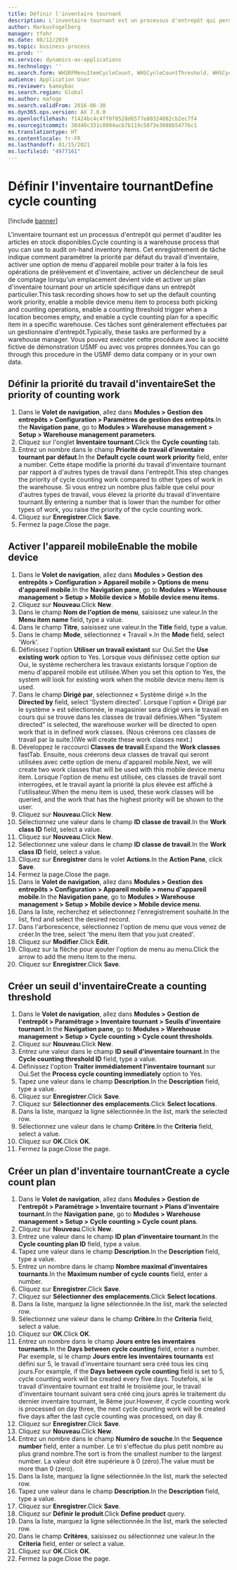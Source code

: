 ```yaml
---
title: Définir l'inventaire tournant
description: L'inventaire tournant est un processus d'entrepôt qui permet d'auditer les articles en stock disponibles.
author: MarkusFogelberg
manager: tfehr
ms.date: 08/12/2019
ms.topic: business-process
ms.prod: ''
ms.service: dynamics-ax-applications
ms.technology: ''
ms.search.form: WHSRFMenuItemCycleCount, WHSCycleCountThreshold, WHSCycleCountPlan, WHSCycleCountPlanListPage, WHSParameters, WHSRFMenu, WHSRFMenuItem
audience: Application User
ms.reviewer: kamaybac
ms.search.region: Global
ms.author: mafoge
ms.search.validFrom: 2016-06-30
ms.dyn365.ops.version: AX 7.0.0
ms.openlocfilehash: f1424bc4c4ff0f8528d6577e80324082cb2ec7f4
ms.sourcegitcommit: 38d40c331c8894acb7b119c5073e3088b54776c1
ms.translationtype: HT
ms.contentlocale: fr-FR
ms.lasthandoff: 01/15/2021
ms.locfileid: "4977161"
---
```

# <a name="define-cycle-counting"></a><span data-ttu-id="e18b0-103">Définir l'inventaire tournant</span><span class="sxs-lookup"><span data-stu-id="e18b0-103">Define cycle counting</span></span> 

[!include [banner](../../includes/banner.md)]

<span data-ttu-id="e18b0-104">L'inventaire tournant est un processus d'entrepôt qui permet d'auditer les articles en stock disponibles.</span><span class="sxs-lookup"><span data-stu-id="e18b0-104">Cycle counting is a warehouse process that you can use to audit on-hand inventory items.</span></span> <span data-ttu-id="e18b0-105">Cet enregistrement de tâche indique comment paramétrer la priorité par défaut du travail d'inventaire, activer une option de menu d'appareil mobile pour traiter à la fois les opérations de prélèvement et d'inventaire, activer un déclencheur de seuil de comptage lorsqu'un emplacement devient vide et activer un plan d'inventaire tournant pour un article spécifique dans un entrepôt particulier.</span><span class="sxs-lookup"><span data-stu-id="e18b0-105">This task recording shows how to set up the default counting work priority, enable a mobile device menu item to process both picking and counting operations, enable a counting threshold trigger when a location becomes empty, and enable a cycle counting plan for a specific item in a specific warehouse.</span></span> <span data-ttu-id="e18b0-106">Ces tâches sont généralement effectuées par un gestionnaire d'entrepôt.</span><span class="sxs-lookup"><span data-stu-id="e18b0-106">Typically, these tasks are performed by a warehouse manager.</span></span> <span data-ttu-id="e18b0-107">Vous pouvez exécuter cette procédure avec la société fictive de démonstration USMF ou avec vos propres données.</span><span class="sxs-lookup"><span data-stu-id="e18b0-107">You can go through this procedure in the USMF demo data company or in your own data.</span></span>


## <a name="set-the-priority-of-counting-work"></a><span data-ttu-id="e18b0-108">Définir la priorité du travail d'inventaire</span><span class="sxs-lookup"><span data-stu-id="e18b0-108">Set the priority of counting work</span></span>
1. <span data-ttu-id="e18b0-109">Dans le **Volet de navigation**, allez dans **Modules > Gestion des entrepôts > Configuration > Paramètres de gestion des entrepôts**.</span><span class="sxs-lookup"><span data-stu-id="e18b0-109">In the **Navigation pane**, go to **Modules > Warehouse management > Setup > Warehouse management parameters**.</span></span>
2. <span data-ttu-id="e18b0-110">Cliquez sur l'onglet **Inventaire tournant**.</span><span class="sxs-lookup"><span data-stu-id="e18b0-110">Click the **Cycle counting** tab.</span></span>
3. <span data-ttu-id="e18b0-111">Entrez un nombre dans le champ **Priorité de travail d'inventaire tournant par défaut**.</span><span class="sxs-lookup"><span data-stu-id="e18b0-111">In the **Default cycle count work priority** field, enter a number.</span></span> <span data-ttu-id="e18b0-112">Cette étape modifie la priorité du travail d'inventaire tournant par rapport à d'autres types de travail dans l'entrepôt.</span><span class="sxs-lookup"><span data-stu-id="e18b0-112">This step changes the priority of cycle counting work compared to other types of work in the warehouse.</span></span> <span data-ttu-id="e18b0-113">Si vous entrez un nombre plus faible que celui pour d'autres types de travail, vous élevez la priorité du travail d'inventaire tournant.</span><span class="sxs-lookup"><span data-stu-id="e18b0-113">By entering a number that is lower than the number for other types of work, you raise the priority of the cycle counting work.</span></span>  
4. <span data-ttu-id="e18b0-114">Cliquez sur **Enregistrer**.</span><span class="sxs-lookup"><span data-stu-id="e18b0-114">Click **Save**.</span></span>
5. <span data-ttu-id="e18b0-115">Fermez la page.</span><span class="sxs-lookup"><span data-stu-id="e18b0-115">Close the page.</span></span>

## <a name="enable-the-mobile-device"></a><span data-ttu-id="e18b0-116">Activer l'appareil mobile</span><span class="sxs-lookup"><span data-stu-id="e18b0-116">Enable the mobile device</span></span>
1. <span data-ttu-id="e18b0-117">Dans le **Volet de navigation**, allez dans **Modules > Gestion des entrepôts > Configuration > Appareil mobile > Options de menu d'appareil mobile**.</span><span class="sxs-lookup"><span data-stu-id="e18b0-117">In the **Navigation pane**, go to **Modules > Warehouse management > Setup > Mobile device > Mobile device menu items**.</span></span>
2. <span data-ttu-id="e18b0-118">Cliquez sur **Nouveau**.</span><span class="sxs-lookup"><span data-stu-id="e18b0-118">Click **New**.</span></span>
3. <span data-ttu-id="e18b0-119">Dans le champ **Nom de l'option de menu**, saisissez une valeur.</span><span class="sxs-lookup"><span data-stu-id="e18b0-119">In the **Menu item name** field, type a value.</span></span>
4. <span data-ttu-id="e18b0-120">Dans le champ **Titre**, saisissez une valeur.</span><span class="sxs-lookup"><span data-stu-id="e18b0-120">In the **Title** field, type a value.</span></span>
5. <span data-ttu-id="e18b0-121">Dans le champ **Mode**, sélectionnez « Travail ».</span><span class="sxs-lookup"><span data-stu-id="e18b0-121">In the **Mode** field, select 'Work'.</span></span>
6. <span data-ttu-id="e18b0-122">Définissez l'option **Utiliser un travail existant** sur Oui.</span><span class="sxs-lookup"><span data-stu-id="e18b0-122">Set the **Use existing work** option to Yes.</span></span> <span data-ttu-id="e18b0-123">Lorsque vous définissez cette option sur Oui, le système recherchera les travaux existants lorsque l'option de menu d'appareil mobile est utilisée.</span><span class="sxs-lookup"><span data-stu-id="e18b0-123">When you set this option to Yes, the system will look for existing work when the mobile device menu item is used.</span></span>  
7. <span data-ttu-id="e18b0-124">Dans le champ **Dirigé par**, sélectionnez « Système dirigé ».</span><span class="sxs-lookup"><span data-stu-id="e18b0-124">In the **Directed by** field, select 'System directed'.</span></span> <span data-ttu-id="e18b0-125">Lorsque l'option « Dirigé par le système » est sélectionnée, le magasinier sera dirigé vers le travail en cours qui se trouve dans les classes de travail définies.</span><span class="sxs-lookup"><span data-stu-id="e18b0-125">When "System directed" is selected, the warehouse worker will be directed to open work that is in defined work classes.</span></span> <span data-ttu-id="e18b0-126">(Nous créerons ces classes de travail par la suite.)</span><span class="sxs-lookup"><span data-stu-id="e18b0-126">(We will create these work classes next.)</span></span>  
8. <span data-ttu-id="e18b0-127">Développez le raccourci **Classes de travail**.</span><span class="sxs-lookup"><span data-stu-id="e18b0-127">Expand the **Work classes** fastTab.</span></span> <span data-ttu-id="e18b0-128">Ensuite, nous créerons deux classes de travail qui seront utilisées avec cette option de menu d'appareil mobile.</span><span class="sxs-lookup"><span data-stu-id="e18b0-128">Next, we will create two work classes that will be used with this mobile device menu item.</span></span> <span data-ttu-id="e18b0-129">Lorsque l'option de menu est utilisée, ces classes de travail sont interrogées, et le travail ayant la priorité la plus élevée est affiché à l'utilisateur.</span><span class="sxs-lookup"><span data-stu-id="e18b0-129">When the menu item is used, these work classes will be queried, and the work that has the highest priority will be shown to the user.</span></span>  
9. <span data-ttu-id="e18b0-130">Cliquez sur **Nouveau**.</span><span class="sxs-lookup"><span data-stu-id="e18b0-130">Click **New**.</span></span>
10. <span data-ttu-id="e18b0-131">Sélectionnez une valeur dans le champ **ID classe de travail**.</span><span class="sxs-lookup"><span data-stu-id="e18b0-131">In the **Work class ID** field, select a value.</span></span>
11. <span data-ttu-id="e18b0-132">Cliquez sur **Nouveau**.</span><span class="sxs-lookup"><span data-stu-id="e18b0-132">Click **New**.</span></span>
12. <span data-ttu-id="e18b0-133">Sélectionnez une valeur dans le champ **ID classe de travail**.</span><span class="sxs-lookup"><span data-stu-id="e18b0-133">In the **Work class ID** field, select a value.</span></span>
13. <span data-ttu-id="e18b0-134">Cliquez sur **Enregistrer** dans le volet **Actions**.</span><span class="sxs-lookup"><span data-stu-id="e18b0-134">In the **Action Pane**, click **Save**.</span></span>
14. <span data-ttu-id="e18b0-135">Fermez la page.</span><span class="sxs-lookup"><span data-stu-id="e18b0-135">Close the page.</span></span>
15. <span data-ttu-id="e18b0-136">Dans le **Volet de navigation**, allez dans **Modules > Gestion des entrepôts > Configuration > Appareil mobile > menu d'appareil mobile**.</span><span class="sxs-lookup"><span data-stu-id="e18b0-136">In the **Navigation pane**, go to **Modules > Warehouse management > Setup > Mobile device > Mobile device menu**.</span></span>
16. <span data-ttu-id="e18b0-137">Dans la liste, recherchez et sélectionnez l'enregistrement souhaité.</span><span class="sxs-lookup"><span data-stu-id="e18b0-137">In the list, find and select the desired record.</span></span>
17. <span data-ttu-id="e18b0-138">Dans l'arborescence, sélectionnez l'option de menu que vous venez de créer.</span><span class="sxs-lookup"><span data-stu-id="e18b0-138">In the tree, select 'the menu item that you just created'.</span></span>
18. <span data-ttu-id="e18b0-139">Cliquez sur **Modifier**.</span><span class="sxs-lookup"><span data-stu-id="e18b0-139">Click **Edit**.</span></span>
19. <span data-ttu-id="e18b0-140">Cliquez sur la flèche pour ajouter l'option de menu au menu.</span><span class="sxs-lookup"><span data-stu-id="e18b0-140">Click the arrow to add the menu item to the menu.</span></span>
20. <span data-ttu-id="e18b0-141">Cliquez sur **Enregistrer**.</span><span class="sxs-lookup"><span data-stu-id="e18b0-141">Click **Save**.</span></span>

## <a name="create-a-counting-threshold"></a><span data-ttu-id="e18b0-142">Créer un seuil d'inventaire</span><span class="sxs-lookup"><span data-stu-id="e18b0-142">Create a counting threshold</span></span>
1. <span data-ttu-id="e18b0-143">Dans le **Volet de navigation**, allez dans **Modules > Gestion de l'entrepôt > Paramétrage > Inventaire tournant > Seuils d'inventaire tournant**.</span><span class="sxs-lookup"><span data-stu-id="e18b0-143">In the **Navigation pane**, go to **Modules > Warehouse management > Setup > Cycle counting > Cycle count thresholds**.</span></span>
2. <span data-ttu-id="e18b0-144">Cliquez sur **Nouveau**.</span><span class="sxs-lookup"><span data-stu-id="e18b0-144">Click **New**.</span></span>
3. <span data-ttu-id="e18b0-145">Entrez une valeur dans le champ **ID seuil d'inventaire tournant**.</span><span class="sxs-lookup"><span data-stu-id="e18b0-145">In the **Cycle counting threshold ID** field, type a value.</span></span>
4. <span data-ttu-id="e18b0-146">Définissez l'option **Traiter immédiatement l'inventaire tournant** sur Oui.</span><span class="sxs-lookup"><span data-stu-id="e18b0-146">Set the **Process cycle counting immediately** option to Yes.</span></span>
5. <span data-ttu-id="e18b0-147">Tapez une valeur dans le champ **Description**.</span><span class="sxs-lookup"><span data-stu-id="e18b0-147">In the **Description** field, type a value.</span></span>
6. <span data-ttu-id="e18b0-148">Cliquez sur **Enregistrer**.</span><span class="sxs-lookup"><span data-stu-id="e18b0-148">Click **Save**.</span></span>
7. <span data-ttu-id="e18b0-149">Cliquez sur **Sélectionner des emplacements**.</span><span class="sxs-lookup"><span data-stu-id="e18b0-149">Click **Select locations**.</span></span>
8. <span data-ttu-id="e18b0-150">Dans la liste, marquez la ligne sélectionnée.</span><span class="sxs-lookup"><span data-stu-id="e18b0-150">In the list, mark the selected row.</span></span>
9. <span data-ttu-id="e18b0-151">Sélectionnez une valeur dans le champ **Critère**.</span><span class="sxs-lookup"><span data-stu-id="e18b0-151">In the **Criteria** field, select a value.</span></span>
10. <span data-ttu-id="e18b0-152">Cliquez sur **OK**.</span><span class="sxs-lookup"><span data-stu-id="e18b0-152">Click **OK**.</span></span>
11. <span data-ttu-id="e18b0-153">Fermez la page.</span><span class="sxs-lookup"><span data-stu-id="e18b0-153">Close the page.</span></span>

## <a name="create-a-cycle-count-plan"></a><span data-ttu-id="e18b0-154">Créer un plan d'inventaire tournant</span><span class="sxs-lookup"><span data-stu-id="e18b0-154">Create a cycle count plan</span></span>
1. <span data-ttu-id="e18b0-155">Dans le **Volet de navigation**, allez dans **Modules > Gestion de l'entrepôt > Paramétrage > Inventaire tournant > Plans d'inventaire tournant**.</span><span class="sxs-lookup"><span data-stu-id="e18b0-155">In the **Navigation pane**, go to **Modules > Warehouse management > Setup > Cycle counting > Cycle count plans**.</span></span>
2. <span data-ttu-id="e18b0-156">Cliquez sur **Nouveau**.</span><span class="sxs-lookup"><span data-stu-id="e18b0-156">Click **New**.</span></span>
3. <span data-ttu-id="e18b0-157">Entrez une valeur dans le champ **ID plan d'inventaire tournant**.</span><span class="sxs-lookup"><span data-stu-id="e18b0-157">In the **Cycle counting plan ID** field, type a value.</span></span>
4. <span data-ttu-id="e18b0-158">Tapez une valeur dans le champ **Description**.</span><span class="sxs-lookup"><span data-stu-id="e18b0-158">In the **Description** field, type a value.</span></span>
5. <span data-ttu-id="e18b0-159">Entrez un nombre dans le champ **Nombre maximal d'inventaires tournants**.</span><span class="sxs-lookup"><span data-stu-id="e18b0-159">In the **Maximum number of cycle counts** field, enter a number.</span></span>
6. <span data-ttu-id="e18b0-160">Cliquez sur **Enregistrer**.</span><span class="sxs-lookup"><span data-stu-id="e18b0-160">Click **Save**.</span></span>
7. <span data-ttu-id="e18b0-161">Cliquez sur **Sélectionner des emplacements**.</span><span class="sxs-lookup"><span data-stu-id="e18b0-161">Click **Select locations**.</span></span>
8. <span data-ttu-id="e18b0-162">Dans la liste, marquez la ligne sélectionnée.</span><span class="sxs-lookup"><span data-stu-id="e18b0-162">In the list, mark the selected row.</span></span>
9. <span data-ttu-id="e18b0-163">Sélectionnez une valeur dans le champ **Critère**.</span><span class="sxs-lookup"><span data-stu-id="e18b0-163">In the **Criteria** field, select a value.</span></span>
10. <span data-ttu-id="e18b0-164">Cliquez sur **OK**.</span><span class="sxs-lookup"><span data-stu-id="e18b0-164">Click **OK**.</span></span>
11. <span data-ttu-id="e18b0-165">Entrez un nombre dans le champ **Jours entre les inventaires tournants**.</span><span class="sxs-lookup"><span data-stu-id="e18b0-165">In the **Days between cycle counting** field, enter a number.</span></span> <span data-ttu-id="e18b0-166">Par exemple, si le champ **Jours entre les inventaires tournants** est défini sur 5, le travail d'inventaire tournant sera créé tous les cinq jours.</span><span class="sxs-lookup"><span data-stu-id="e18b0-166">For example, if the **Days between cycle counting** field is set to 5, cycle counting work will be created every five days.</span></span> <span data-ttu-id="e18b0-167">Toutefois, si le travail d'inventaire tournant est traité le troisième jour, le travail d'inventaire tournant suivant sera créé cinq jours après le traitement du dernier inventaire tournant, le 8ème jour.</span><span class="sxs-lookup"><span data-stu-id="e18b0-167">However, if cycle counting work is processed on day three, the next cycle counting work will be created five days after the last cycle counting was processed, on day 8.</span></span>  
12. <span data-ttu-id="e18b0-168">Cliquez sur **Enregistrer**.</span><span class="sxs-lookup"><span data-stu-id="e18b0-168">Click **Save**.</span></span>
13. <span data-ttu-id="e18b0-169">Cliquez sur **Nouveau**.</span><span class="sxs-lookup"><span data-stu-id="e18b0-169">Click **New**.</span></span>
14. <span data-ttu-id="e18b0-170">Entrez un nombre dans le champ **Numéro de souche**.</span><span class="sxs-lookup"><span data-stu-id="e18b0-170">In the **Sequence number** field, enter a number.</span></span> <span data-ttu-id="e18b0-171">Le tri s'effectue du plus petit nombre au plus grand nombre.</span><span class="sxs-lookup"><span data-stu-id="e18b0-171">The sort is from the smallest number to the largest number.</span></span> <span data-ttu-id="e18b0-172">La valeur doit être supérieure à 0 (zéro).</span><span class="sxs-lookup"><span data-stu-id="e18b0-172">The value must be more than 0 (zero).</span></span>  
15. <span data-ttu-id="e18b0-173">Dans la liste, marquez la ligne sélectionnée.</span><span class="sxs-lookup"><span data-stu-id="e18b0-173">In the list, mark the selected row.</span></span>
16. <span data-ttu-id="e18b0-174">Tapez une valeur dans le champ **Description**.</span><span class="sxs-lookup"><span data-stu-id="e18b0-174">In the **Description** field, type a value.</span></span>
17. <span data-ttu-id="e18b0-175">Cliquez sur **Enregistrer**.</span><span class="sxs-lookup"><span data-stu-id="e18b0-175">Click **Save**.</span></span>
18. <span data-ttu-id="e18b0-176">Cliquez sur **Définir le produit**.</span><span class="sxs-lookup"><span data-stu-id="e18b0-176">Click **Define product** query.</span></span>
19. <span data-ttu-id="e18b0-177">Dans la liste, marquez la ligne sélectionnée.</span><span class="sxs-lookup"><span data-stu-id="e18b0-177">In the list, mark the selected row.</span></span>
20. <span data-ttu-id="e18b0-178">Dans le champ **Critères**, saisissez ou sélectionnez une valeur.</span><span class="sxs-lookup"><span data-stu-id="e18b0-178">In the **Criteria** field, enter or select a value.</span></span>
21. <span data-ttu-id="e18b0-179">Cliquez sur **OK**.</span><span class="sxs-lookup"><span data-stu-id="e18b0-179">Click **OK**.</span></span>
22. <span data-ttu-id="e18b0-180">Fermez la page.</span><span class="sxs-lookup"><span data-stu-id="e18b0-180">Close the page.</span></span>

